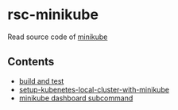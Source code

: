 # rsc-minikube
Read source code of [minikube](https://github.com/kubernetes/minikube)

## Contents
- [build and test](/asserts/build-and-test.md)
- [setup-kubenetes-local-cluster-with-minikube](/asserts/setup-kubenetes-local-cluster-with-minikube.md)
- [minikube dashboard subcommand](/asserts/cmd/minikube-dashboard.md)